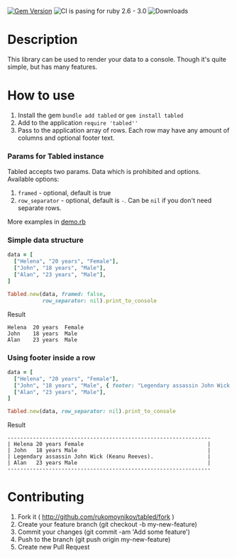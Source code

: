 [![Gem Version](https://badge.fury.io/rb/tabled.svg)](https://badge.fury.io/rb/tabled) ![CI is pasing for ruby 2.6 - 3.0](https://github.com/rukomoynikov/tabled/actions/workflows/linters.yml/badge.svg) ![Downloads](https://badgen.net/rubygems/dt/tabled)


# Description
This library can be used to render your data to a console. Though it's quite simple, but has many features. 

# How to use
1. Install the gem `bundle add tabled` or `gem install tabled`
2. Add to the application `require 'tabled''`
3. Pass to the application array of rows. Each row may have any amount of columns and optional footer text.

### Params for Tabled instance
Tabled accepts two params. Data which is prohibited and options.   
Available options:
1. `framed` - optional, default is true
2. `row_separator` - optional, default is `-`. Can be `nil` if you don't need separate rows.

More examples in [demo.rb](./demo.rb)

### Simple data structure
```ruby
data = [
  ["Helena", "20 years", "Female"],
  ["John", "18 years", "Male"],
  ["Alan", "23 years", "Male"],
]

Tabled.new(data, framed: false, 
           row_separator: nil).print_to_console
```

Result
```shell
Helena  20 years  Female
John    18 years  Male
Alan    23 years  Male
```

### Using footer inside a row
```ruby
data = [
  ["Helena", "20 years", "Female"],
  ["John", "18 years", "Male", { footer: "Legendary assassin John Wick (Keanu Reeves)." }],
  ["Alan", "23 years", "Male"],
]

Tabled.new(data, row_separator: nil).print_to_console
```

Result
```shell
----------------------------------------------------------------
| Helena 20 years Female                                       |
| John   18 years Male                                         |
| Legendary assassin John Wick (Keanu Reeves).                 |
| Alan   23 years Male                                         |
----------------------------------------------------------------
```

# Contributing
1. Fork it ( http://github.com/rukomoynikov/tabled/fork )
2. Create your feature branch (git checkout -b my-new-feature)
3. Commit your changes (git commit -am 'Add some feature')
4. Push to the branch (git push origin my-new-feature)
5. Create new Pull Request
